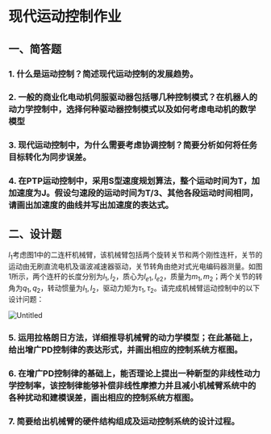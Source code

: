 # 现代运动控制作业

## 一、简答题

### 1. 什么是运动控制？简述现代运动控制的发展趋势。

### 2. 一般的商业化电动机伺服驱动器包括哪几种控制模式？在机器人的动力学控制中，选择何种驱动器控制模式以及如何考虑电动机的数学模型

### 3. 现代运动控制中，为什么需要考虑协调控制？简要分析如何将任务目标转化为同步误差。

### 4. 在PTP运动控制中，采用S型速度规划算法，整个运动时间为T，加加速度为J。假设匀速段的运动时间为T/3、其他各段运动时间相同，请画出加速度的曲线并写出加速度的表达式。

## 二、设计题

$l_1$考虑图1中的二连杆机械臂，该机械臂包括两个旋转关节和两个刚性连杆，关节的运动由无刷直流电机及谐波减速器驱动，关节转角由绝对式光电编码器测量。如图1所示，两个连杆的长度分别为$l_1,l_2$，质心为$l_{e1},l_{e2}$，质量为$m_1,m_2$；两个关节的转角为$q_1,q_2$，转动惯量为$I_1,I_2$，驱动力矩为$\tau_1,\tau_2$。请完成机械臂运动控制中的以下设计问题：

![Untitled](%E7%8E%B0%E4%BB%A3%E8%BF%90%E5%8A%A8%E6%8E%A7%E5%88%B6%E4%BD%9C%E4%B8%9A%20ea03619f5fd647d586ae1dd39872dc1b/Untitled.png)

### 5. 运用拉格朗日方法，详细推导机械臂的动力学模型；在此基础上，给出增广PD控制律的表达形式，并画出相应的控制系统方框图。

### 6. 在增广PD控制律的基础上，能否理论上提出一种新型的非线性动力学控制率，该控制律能够补偿非线性摩擦力并且减小机械臂系统中的各种扰动和建模误差，画出相应的控制系统方框图。

### 7. 简要给出机械臂的硬件结构组成及运动控制系统的设计过程。